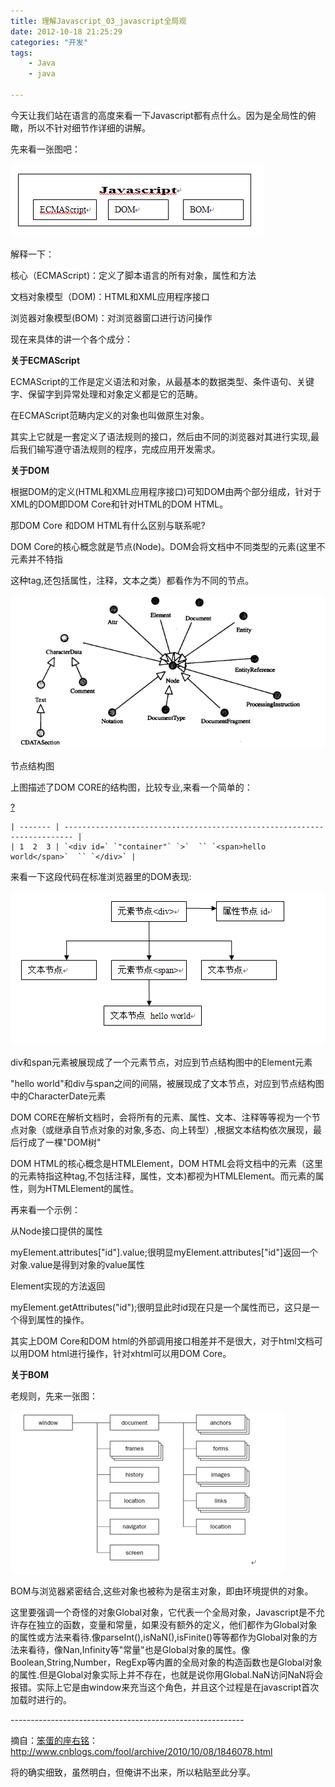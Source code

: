 ```yaml
---
title: 理解Javascript_03_javascript全局观
date: 2012-10-18 21:25:29
categories: "开发"
tags:
	- Java
	- java

---
```


今天让我们站在语言的高度来看一下Javascript都有点什么。因为是全局性的俯瞰，所以不针对细节作详细的讲解。

先来看一张图吧：

![FQNQ-MRFB-NN3M.jpg][]

解释一下：

核心（ECMAScript)：定义了脚本语言的所有对象，属性和方法

文档对象模型（DOM)：HTML和XML应用程序接口

浏览器对象模型(BOM)：对浏览器窗口进行访问操作

现在来具体的讲一个各个成分：

**关于ECMAScript**

ECMAScript的工作是定义语法和对象，从最基本的数据类型、条件语句、关键字、保留字到异常处理和对象定义都是它的范畴。

在ECMAScript范畴内定义的对象也叫做原生对象。

其实上它就是一套定义了语法规则的接口，然后由不同的浏览器对其进行实现,最后我们输写遵守语法规则的程序，完成应用开发需求。

**关于DOM**

根据DOM的定义(HTML和XML应用程序接口)可知DOM由两个部分组成，针对于XML的DOM即DOM Core和针对HTML的DOM HTML。

那DOM Core 和DOM HTML有什么区别与联系呢?

DOM Core的核心概念就是节点(Node)。DOM会将文档中不同类型的元素(这里不元素并不特指<div>这种tag,还包括属性，注释，文本之类）都看作为不同的节点。

![BMRF-7NEM-2QVB.jpg][]

节点结构图

上图描述了DOM CORE的结构图，比较专业,来看一个简单的：

[?][Link 1]

    | ------- | ------------------------------------------------------------------------ |
    | 1  2  3 | `<div id=` `"container"` `>`  `` `<span>hello world</span>`  `` `</div>` |

来看一下这段代码在标准浏览器里的DOM表现:

![MYAI-FYJQ-AINZ.jpg][]

div和span元素被展现成了一个元素节点，对应到节点结构图中的Element元素

"hello world"和div与span之间的间隔，被展现成了文本节点，对应到节点结构图中的CharacterDate元素

DOM CORE在解析文档时，会将所有的元素、属性、文本、注释等等视为一个节点对象（或继承自节点对象的对象,多态、向上转型）,根据文本结构依次展现，最后行成了一棵"DOM树"

DOM HTML的核心概念是HTMLElement，DOM HTML会将文档中的元素（这里的元素特指<body>这种tag,不包括注释，属性，文本)都视为HTMLElement。而元素的属性，则为HTMLElement的属性。

再来看一个示例：

从Node接口提供的属性

myElement.attributes\["id"\].value;很明显myElement.attributes\["id"\]返回一个对象.value是得到对象的value属性

Element实现的方法返回

myElement.getAttributes("id");很明显此时id现在只是一个属性而已，这只是一个得到属性的操作。

其实上DOM Core和DOM html的外部调用接口相差并不是很大，对于html文档可以用DOM html进行操作，针对xhtml可以用DOM Core。

**关于BOM**

老规则，先来一张图：

![RR3I-RIMA-FBA2.jpg][]

BOM与浏览器紧密结合,这些对象也被称为是宿主对象，即由环境提供的对象。

这里要强调一个奇怪的对象Global对象，它代表一个全局对象，Javascript是不允许存在独立的函数，变量和常量，如果没有额外的定义，他们都作为Global对象的属性或方法来看待.像parseInt(),isNaN(),isFinite()等等都作为Global对象的方法来看待，像Nan,Infinity等"常量"也是Global对象的属性。像Boolean,String,Number，RegExp等内置的全局对象的构造函数也是Global对象的属性.但是Global对象实际上并不存在，也就是说你用Global.NaN访问NaN将会报错。实际上它是由window来充当这个角色，并且这个过程是在javascript首次加载时进行的。

\----------------------------------------------------------

摘自：[笨蛋的座右铭][Link 2]：http://www.cnblogs.com/fool/archive/2010/10/08/1846078.html

将的确实细致，虽然明白，但俺讲不出来，所以粘贴至此分享。


[FQNQ-MRFB-NN3M.jpg]: static/resources/crawler/FQNQ-MRFB-NN3M.jpg
[BMRF-7NEM-2QVB.jpg]: static/resources/crawler/BMRF-7NEM-2QVB.jpg
[Link 1]: http://www.cnblogs.com/fool/archive/2010/10/08/1846078.html#
[MYAI-FYJQ-AINZ.jpg]: static/resources/crawler/MYAI-FYJQ-AINZ.jpg
[RR3I-RIMA-FBA2.jpg]: static/resources/crawler/RR3I-RIMA-FBA2.jpg
[Link 2]: http://www.cnblogs.com/fool/

